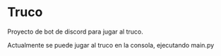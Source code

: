 # Truco
Proyecto de bot de discord para jugar al truco.

Actualmente se puede jugar al truco en la consola, ejecutando main.py